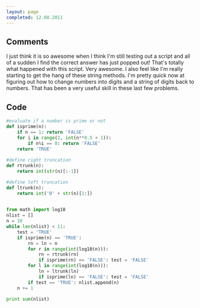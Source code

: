 ```yaml
---
layout: page
completed: 12.08.2011
---
```


## Comments

I just think it is so awesome when I think I'm still testing out a script and
all of a sudden I find the correct answer has just popped out! That's totally
what happened with this script. Very awesome. I also feel like I'm really
starting to get the hang of these string methods. I'm pretty quick now at
figuring out how to change numbers into digits and a string of digits back to
numbers. That has been a very useful skill in these last few problems.

## Code

```python
#evaluate if a number is prime or not
def isprime(n):
	if n == 1: return 'FALSE'
	for i in range(2, int(n**0.5 + 1)):
		if n%i == 0: return 'FALSE'
	return 'TRUE'
	
#define right truncation
def rtrunk(n):
	return int(str(n)[:-1])

#define left truncation
def ltrunk(n):
	return int('0' + str(n)[1:])
	

from math import log10
nlist = []
n = 10
while len(nlist) < 11:
	test = 'TRUE'
	if isprime(n) == 'TRUE':
		rn = ln = n
		for r in range(int(log10(n))):
			rn = rtrunk(rn)
			if isprime(rn) == 'FALSE': test = 'FALSE'
		for l in range(int(log10(n))):
			ln = ltrunk(ln)
			if isprime(ln) == 'FALSE': test = 'FALSE'
		if test == 'TRUE': nlist.append(n)
	n += 1

print sum(nlist)
```
